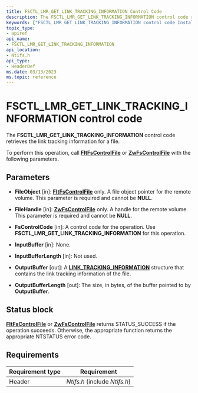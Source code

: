 ```yaml
---
title: FSCTL_LMR_GET_LINK_TRACKING_INFORMATION Control Code
description: The FSCTL_LMR_GET_LINK_TRACKING_INFORMATION control code retrieves the link tracking information for a file.
keywords: ["FSCTL_LMR_GET_LINK_TRACKING_INFORMATION control code Installable File System Drivers"]
topic_type:
- apiref
api_name:
- FSCTL_LMR_GET_LINK_TRACKING_INFORMATION
api_location:
- Ntifs.h
api_type:
- HeaderDef
ms.date: 03/13/2023
ms.topic: reference
---
```


# FSCTL_LMR_GET_LINK_TRACKING_INFORMATION control code

The **FSCTL_LMR_GET_LINK_TRACKING_INFORMATION** control code retrieves the link tracking information for a file.

To perform this operation, call [**FltFsControlFile**](/windows-hardware/drivers/ddi/fltkernel/nf-fltkernel-fltfscontrolfile) or [**ZwFsControlFile**](/previous-versions/ff566462(v=vs.85)) with the following parameters.

## Parameters

- **FileObject** [in]: [**FltFsControlFile**](/windows-hardware/drivers/ddi/fltkernel/nf-fltkernel-fltfscontrolfile) only. A file object pointer for the remote volume. This parameter is required and cannot be **NULL**.

- **FileHandle** [in]: [**ZwFsControlFile**](/previous-versions/ff566462(v=vs.85)) only. A handle for the remote volume. This parameter is required and cannot be **NULL**.

- **FsControlCode** [in]: A control code for the operation. Use **FSCTL_LMR_GET_LINK_TRACKING_INFORMATION** for this operation.

- **InputBuffer** [in]: None.

- **InputBufferLength** [in]: Not used.

- **OutputBuffer** [out]: A [**LINK_TRACKING_INFORMATION**](/windows-hardware/drivers/ddi/ntifs/ns-ntifs-link_tracking_information) structure that contains the link tracking information of the file.

- **OutputBufferLength** [out]: The size, in bytes, of the buffer pointed to by **OutputBuffer**.

## Status block

[**FltFsControlFile**](/windows-hardware/drivers/ddi/fltkernel/nf-fltkernel-fltfscontrolfile) or [**ZwFsControlFile**](/previous-versions/ff566462(v=vs.85)) returns STATUS_SUCCESS if the operation succeeds. Otherwise, the appropriate function returns the appropriate NTSTATUS error code.

## Requirements

| Requirement type | Requirement |
| ---------------- | ----------- |
| Header | *Ntifs.h* (include *Ntifs.h*) |
